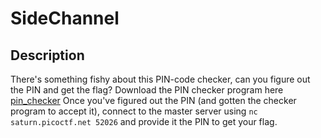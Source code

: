 # SideChannel

## Description
There's something fishy about this PIN-code checker, can you figure out the PIN and get the flag?
Download the PIN checker program here [pin_checker](https://artifacts.picoctf.net/c/148/pin_checker)
Once you've figured out the PIN (and gotten the checker program to accept it), connect to the master server using `nc saturn.picoctf.net 52026` and provide it the PIN to get your flag.
